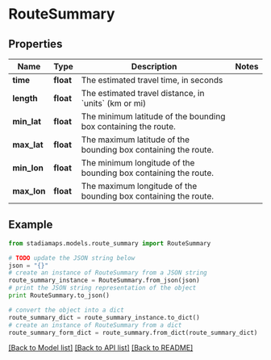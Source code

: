 # RouteSummary


## Properties
Name | Type | Description | Notes
------------ | ------------- | ------------- | -------------
**time** | **float** | The estimated travel time, in seconds | 
**length** | **float** | The estimated travel distance, in &#x60;units&#x60; (km or mi) | 
**min_lat** | **float** | The minimum latitude of the bounding box containing the route. | 
**max_lat** | **float** | The maximum latitude of the bounding box containing the route. | 
**min_lon** | **float** | The minimum longitude of the bounding box containing the route. | 
**max_lon** | **float** | The maximum longitude of the bounding box containing the route. | 

## Example

```python
from stadiamaps.models.route_summary import RouteSummary

# TODO update the JSON string below
json = "{}"
# create an instance of RouteSummary from a JSON string
route_summary_instance = RouteSummary.from_json(json)
# print the JSON string representation of the object
print RouteSummary.to_json()

# convert the object into a dict
route_summary_dict = route_summary_instance.to_dict()
# create an instance of RouteSummary from a dict
route_summary_form_dict = route_summary.from_dict(route_summary_dict)
```
[[Back to Model list]](../README.md#documentation-for-models) [[Back to API list]](../README.md#documentation-for-api-endpoints) [[Back to README]](../README.md)


